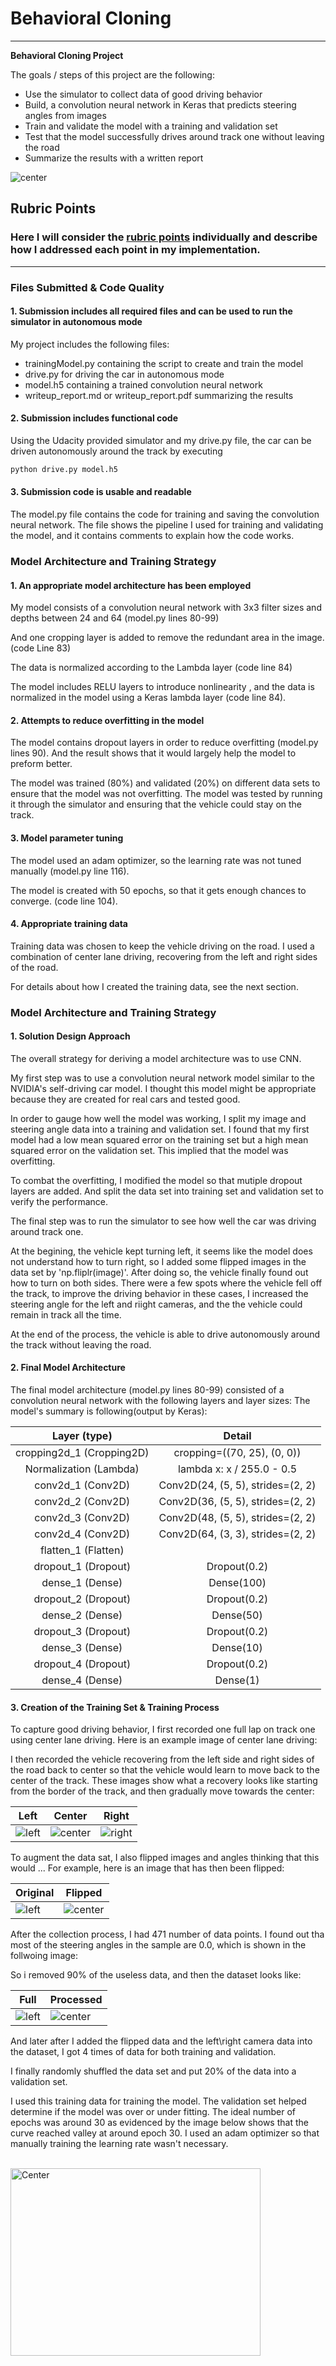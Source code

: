 # **Behavioral Cloning** 

---

**Behavioral Cloning Project**

The goals / steps of this project are the following:
* Use the simulator to collect data of good driving behavior
* Build, a convolution neural network in Keras that predicts steering angles from images
* Train and validate the model with a training and validation set
* Test that the model successfully drives around track one without leaving the road
* Summarize the results with a written report

![center](./examples/BC_mini.gif)


## Rubric Points
### Here I will consider the [rubric points](https://review.udacity.com/#!/rubrics/432/view) individually and describe how I addressed each point in my implementation.

---
### Files Submitted & Code Quality

#### 1. Submission includes all required files and can be used to run the simulator in autonomous mode

My project includes the following files:
* trainingModel.py containing the script to create and train the model
* drive.py for driving the car in autonomous mode
* model.h5 containing a trained convolution neural network
* writeup_report.md or writeup_report.pdf summarizing the results

#### 2. Submission includes functional code
Using the Udacity provided simulator and my drive.py file, the car can be driven autonomously around the track by executing
```sh
python drive.py model.h5
```

#### 3. Submission code is usable and readable

The model.py file contains the code for training and saving the convolution neural network. The file shows the pipeline I used for training and validating the model, and it contains comments to explain how the code works.

### Model Architecture and Training Strategy

#### 1. An appropriate model architecture has been employed

My model consists of a convolution neural network with 3x3 filter sizes and depths between 24 and 64 (model.py lines 80-99)

And one cropping layer is added to remove the redundant area in the image. (code Line 83)

The data is normalized according to the Lambda layer (code line 84)

The model includes RELU layers to introduce nonlinearity , and the data is normalized in the model using a Keras lambda layer (code line 84).


#### 2. Attempts to reduce overfitting in the model

The model contains dropout layers in order to reduce overfitting (model.py lines 90). And the result shows that it would largely help the model to preform better.

The model was trained (80%) and validated (20%) on different data sets to ensure that the model was not overfitting. The model was tested by running it through the simulator and ensuring that the vehicle could stay on the track.


#### 3. Model parameter tuning

The model used an adam optimizer, so the learning rate was not tuned manually (model.py line 116).

The model is created with 50 epochs, so that it gets enough chances to converge. (code line 104).


#### 4. Appropriate training data

Training data was chosen to keep the vehicle driving on the road. I used a combination of center lane driving, recovering from the left and right sides of the road.

For details about how I created the training data, see the next section.

### Model Architecture and Training Strategy

#### 1. Solution Design Approach

The overall strategy for deriving a model architecture was to use CNN.

My first step was to use a convolution neural network model similar to the NVIDIA's self-driving car model. I thought this model might be appropriate because they are created for real cars and tested good.

In order to gauge how well the model was working, I split my image and steering angle data into a training and validation set. I found that my first model had a low mean squared error on the training set but a high mean squared error on the validation set. This implied that the model was overfitting.

To combat the overfitting, I modified the model so that mutiple dropout layers are added. And split the data set into training set and validation set to verify the performance.

The final step was to run the simulator to see how well the car was driving around track one.

At the begining, the vehicle kept turning left, it seems like the model does not understand how to turn right, so I added some flipped images in the data set by 'np.fliplr(image)'. After doing so, the vehicle finally found out how to turn on both sides.
There were a few spots where the vehicle fell off the track, to improve the driving behavior in these cases, I increased the steering angle for the left and riight cameras, and the the vehicle could remain in track all the time.

At the end of the process, the vehicle is able to drive autonomously around the track without leaving the road.

#### 2. Final Model Architecture

The final model architecture (model.py lines 80-99) consisted of a convolution neural network with the following layers and layer sizes:
The model's summary is following(output by Keras):

|Layer (type)                    | Detail                               |
|:------------------------------:|:------------------------------------:|
| cropping2d_1 (Cropping2D)      | cropping=((70, 25), (0, 0))          |
| Normalization (Lambda)         | lambda x: x / 255.0 - 0.5            |
| conv2d_1 (Conv2D)              | Conv2D(24, (5, 5), strides=(2, 2)    |
| conv2d_2 (Conv2D)              | Conv2D(36, (5, 5), strides=(2, 2)    |
| conv2d_3 (Conv2D)              | Conv2D(48, (5, 5), strides=(2, 2)    |
| conv2d_4 (Conv2D)              | Conv2D(64, (3, 3), strides=(2, 2)    |
| flatten_1 (Flatten)            |                                      |
| dropout_1 (Dropout)            | Dropout(0.2)                         |
| dense_1 (Dense)                | Dense(100)                           |
| dropout_2 (Dropout)            | Dropout(0.2)                         |
| dense_2 (Dense)                | Dense(50)                            |
| dropout_3 (Dropout)            | Dropout(0.2)                         |
| dense_3 (Dense)                | Dense(10)                            |
| dropout_4 (Dropout)            | Dropout(0.2)                         |
| dense_4 (Dense)                | Dense(1)                             |


#### 3. Creation of the Training Set & Training Process

To capture good driving behavior, I first recorded one full lap on track one using center lane driving. Here is an example image of center lane driving:

I then recorded the vehicle recovering from the left side and right sides of the road back to center so that the vehicle would learn to move back to the center of the track. These images show what a recovery looks like starting from the border of the track, and then gradually move towards the center:

Left| Center | Right
----|--------|-------
![left](./examples/left.jpg) | ![center](./examples/center.jpg) | ![right](./examples/right.jpg)

To augment the data sat, I also flipped images and angles thinking that this would ... For example, here is an image that has then been flipped:

Original| Flipped
----|--------
![left](./examples/original.jpg) | ![center](./examples/flipped.jpg)


After the collection process, I had 471 number of data points. I found out tha most of the steering angles in the sample are 0.0, which is shown in the follwoing image:

So i removed 90% of the useless data, and then the dataset looks like:

Full| Processed
----|--------
![left](./images/dataset_full.png) | ![center](./images/dataset_preprocessed.png)

And later after I added the flipped data and the left\right camera data into the dataset, I got 4 times of data for both training and validation.

I finally randomly shuffled the data set and put 20% of the data into a validation set.

I used this training data for training the model. The validation set helped determine if the model was over or under fitting. The ideal number of epochs was around 30 as evidenced by the image below shows that the curve reached valley at around epoch 30. I used an adam optimizer so that manually training the learning rate wasn't necessary.

</br>

<img src="images/result.png" alt="Center" width="400" height="300"/>
